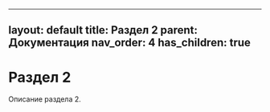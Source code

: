 
---
layout: default
title: Раздел 2
parent: Документация
nav_order: 4
has_children: true
---

# Раздел 2

Описание раздела 2.
